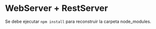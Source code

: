 # WebServer + RestServer

Se debe ejecutar ```npm install``` para reconstruir la carpeta node_modules.